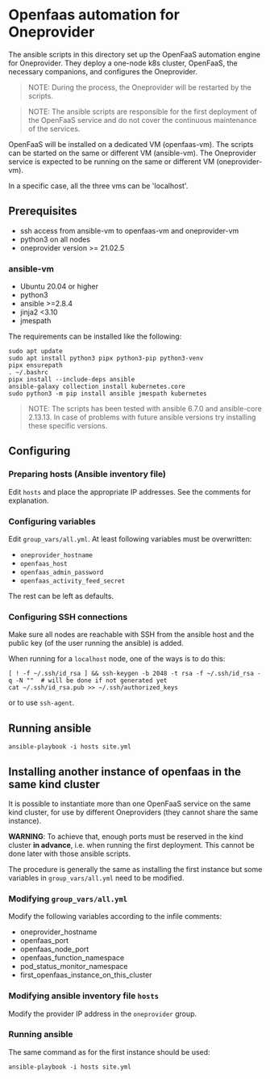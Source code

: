 # Openfaas automation for Oneprovider

The ansible scripts in this directory set up the OpenFaaS automation
engine for Oneprovider. They deploy a one-node k8s cluster, OpenFaaS,
the necessary companions, and configures the Oneprovider.

> NOTE: During the process, the Oneprovider will be restarted by the scripts.

> NOTE: The ansible scripts are responsible for the first deployment
> of the OpenFaaS service and do not cover the continuous maintenance
> of the services.

OpenFaaS will be installed on a dedicated VM (openfaas-vm). 
The scripts can be started on the same or different VM (ansible-vm).
The Oneprovider service is expected to be running on the same or different VM (oneprovider-vm).

In a specific case, all the three vms can be 'localhost'.


## Prerequisites
- ssh access from ansible-vm to openfaas-vm and oneprovider-vm
- python3 on all nodes
- oneprovider version >= 21.02.5

### ansible-vm
- Ubuntu 20.04 or higher
- python3
- ansible >=2.8.4
- jinja2 <3.10
- jmespath

The requirements can be installed like the following:
```
sudo apt update
sudo apt install python3 pipx python3-pip python3-venv
pipx ensurepath
. ~/.bashrc
pipx install --include-deps ansible
ansible-galaxy collection install kubernetes.core
sudo python3 -m pip install ansible jmespath kubernetes
```

> NOTE: The scripts has been tested with ansible 6.7.0 and ansible-core 2.13.13.
> In case of problems with future ansible versions try installing these specific versions.

## Configuring

### Preparing hosts (Ansible inventory file)
Edit `hosts` and place the appropriate IP addresses. See the comments for explanation.

### Configuring variables
Edit `group_vars/all.yml`. At least following variables must be overwritten:
- `oneprovider_hostname`
- `openfaas_host`
- `openfaas_admin_password`
- `openfaas_activity_feed_secret`

The rest can be left as defaults.

### Configuring SSH connections
Make sure all nodes are reachable with SSH from the ansible host and
the public key (of the user running the ansible) is added.

When running for a `localhost` node, one of the ways is to do this:
```console
[ ! -f ~/.ssh/id_rsa ] && ssh-keygen -b 2048 -t rsa -f ~/.ssh/id_rsa -q -N ""  # will be done if not generated yet
cat ~/.ssh/id_rsa.pub >> ~/.ssh/authorized_keys
```

or to use `ssh-agent`.


## Running ansible
```
ansible-playbook -i hosts site.yml
```


## Installing another instance of openfaas in the same kind cluster

It is possible to instantiate more than one OpenFaaS service on the same kind cluster,
for use by different Oneproviders (they cannot share the same instance).

**WARNING**: To achieve that, enough ports must be reserved in the kind cluster 
**in advance**, i.e. when running the first deployment.
This cannot be done later with those ansible scripts.

The procedure is generally the same as installing the first instance
but some variables in `group_vars/all.yml` need to be modified.


### Modifying `group_vars/all.yml`
Modify the following variables according to the infile comments:
- oneprovider_hostname
- openfaas_port
- openfaas_node_port
- openfaas_function_namespace
- pod_status_monitor_namespace
- first_openfaas_instance_on_this_cluster

### Modifying ansible inventory file `hosts`
Modify the provider IP address in the `oneprovider` group.

### Running ansible
The same command as for the first instance should be used:
```
ansible-playbook -i hosts site.yml
```

